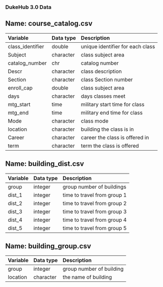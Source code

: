 
### DukeHub 3.0 Data 

## Name: course_catalog.csv

|Variable         |Data type   |Description |
|:----------------|:-----------|:--------------------|
|class_identifier| double| unique identifier for each class|
|Subject    | character|class subject area| 
|catalog_number   |chr |catalog number| 
|Descr   | character|class description| 
|Section    | character| class Section number| 
|enroll_cap   | double|class subject area| 
|days  | character| days classes meet| 
|mtg_start   | time| military start time for class| 
|mtg_end   | time| military end time for class| 
|Mode   | character | class mode |
|location   | character | building the class is in |
|Career  | character | career the class is offered in|
|term  | character | term the class is offered |


## Name: building_dist.csv
|Variable         |Data type   |Description |
|:----------------|:-----------|:--------------------|
|group| integer| group number of buildings|
|dist_1| integer| time to travel from group 1|
|dist_2| integer| time to travel from group 2|
|dist_3| integer| time to travel from group 3|
|dist_4| integer| time to travel from group 4|
|dist_5| integer| time to travel from group 5|


## Name: building_group.csv
|Variable         |Data type   |Description |
|:----------------|:-----------|:--------------------|
|group| integer| group number of building|
|location| character | the name of building|
